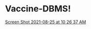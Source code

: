 # Vaccine-DBMS!

[Screen Shot 2021-08-25 at 10 26 37 AM](https://user-images.githubusercontent.com/34772344/211926540-5d64a373-4494-4713-a811-91b205ad1199.png)
